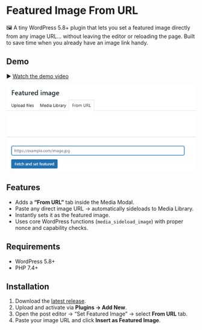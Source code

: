 # Featured Image From URL

🖼️ A tiny WordPress 5.8+ plugin that lets you set a featured image directly from any image URL... without leaving the editor or reloading the page. Built to save time when you already have an image link handy.

## Demo

▶️ [Watch the demo video](https://www.awesomescreenshot.com/video/43200081?key=365c86286c2d4bb74f20db58c807b14e)

![From URL Tab Screenshot](https://github.com/HasheCS/wp-featured-image-from-url/blob/main/assets/js/screenshot.png?raw=true)

## Features
- Adds a **“From URL”** tab inside the Media Modal.
- Paste any direct image URL → automatically sideloads to Media Library.
- Instantly sets it as the featured image.
- Uses core WordPress functions (`media_sideload_image`) with proper nonce and capability checks.

## Requirements
- WordPress 5.8+
- PHP 7.4+

## Installation
1. Download the [latest release](https://github.com/HasheCS/wp-featured-image-from-url/releases).
2. Upload and activate via **Plugins → Add New**.
3. Open the post editor → “Set Featured Image” → select **From URL** tab.
4. Paste your image URL and click **Insert as Featured Image**.
